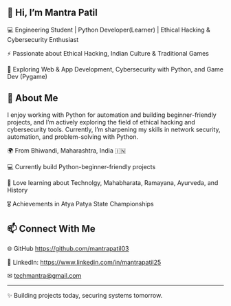 ## 👋 Hi, I’m Mantra Patil

💻 Engineering Student | Python Developer(Learner) | Ethical Hacking & Cybersecurity Enthusiast

⚡ Passionate about Ethical Hacking, Indian Culture & Traditional Games

🎯 Exploring Web & App Development, Cybersecurity with Python, and Game Dev (Pygame)

## 🚀 About Me

I enjoy working with Python for automation and building beginner-friendly projects, and I’m actively exploring the field of ethical hacking and cybersecurity tools. Currently, I’m sharpening my skills in network security, automation, and problem-solving with Python.

🌍 From Bhiwandi, Maharashtra, India 🇮🇳

💻 Currently build Python-beginner-friendly projects

📖 Love learning about Technolgy, Mahabharata, Ramayana, Ayurveda, and History

🎖 Achievements in Atya Patya State Championships


## 📫 Connect With Me

🌐 GitHub https://github.com/mantrapatil03

💼 LinkedIn: https://www.linkedin.com/in/mantrapatil25

✉ techmantra@gmail.com

---

✨ Building projects today, securing systems tomorrow.
